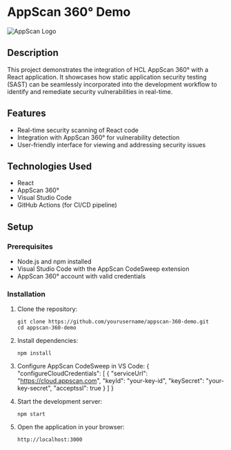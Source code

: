 # AppScan 360° Demo

![AppScan Logo](./logo.svg)

## Description

This project demonstrates the integration of HCL AppScan 360° with a React application. It showcases how static application security testing (SAST) can be seamlessly incorporated into the development workflow to identify and remediate security vulnerabilities in real-time.

## Features

- Real-time security scanning of React code
- Integration with AppScan 360° for vulnerability detection
- User-friendly interface for viewing and addressing security issues

## Technologies Used

- React
- AppScan 360°
- Visual Studio Code
- GitHub Actions (for CI/CD pipeline)

## Setup

### Prerequisites

- Node.js and npm installed
- Visual Studio Code with the AppScan CodeSweep extension
- AppScan 360° account with valid credentials

### Installation

1. Clone the repository:

   ```
   git clone https://github.com/yourusername/appscan-360-demo.git
   cd appscan-360-demo
   ```

2. Install dependencies:

   ```
   npm install
   ```
3. Configure AppScan CodeSweep in VS Code: 
{
  "configureCloudCredentials": [
    {
      "serviceUrl": "https://cloud.appscan.com",
      "keyId": "your-key-id",
      "keySecret": "your-key-secret",
      "acceptssl": true
    }
  ]
}
4. Start the development server:

    ```
    npm start
    ```

5. Open the application in your browser:

    ```
    http://localhost:3000
    ```